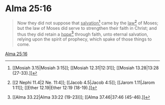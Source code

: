 # Alma 25:16

> Now they did not suppose that <u>salvation</u>[^a] came by the <u>law</u>[^b] of Moses; but the law of Moses did serve to strengthen their faith in Christ; and thus they did retain a <u>hope</u>[^c] through faith, unto eternal salvation, relying upon the spirit of prophecy, which spake of those things to come.

[Alma 25:16](https://www.churchofjesuschrist.org/study/scriptures/bofm/alma/25?lang=eng&id=p16#p16)


[^a]: [[Mosiah 3.15|Mosiah 3:15]]; [[Mosiah 12.31|12:31]]; [[Mosiah 13.28|13:28 (27-33).]]
[^b]: [[2 Nephi 11.4|2 Ne. 11:4]]; [[Jacob 4.5|Jacob 4:5]]; [[Jarom 1.11|Jarom 1:11]]; [[Ether 12.19|Ether 12:19 (18-19).]]
[^c]: [[Alma 33.22|Alma 33:22 (19-23)]]; [[Alma 37.46|37:46 (45-46).]]
